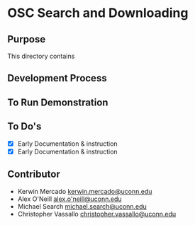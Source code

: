 # OSC Search and Downloading

## Purpose
This directory contains

## Development Process

## To Run Demonstration

## To Do's
- [x] Early Documentation & instruction
- [x] Early Documentation & instruction

## Contributor
- Kerwin Mercado <kerwin.mercado@uconn.edu>
- Alex O'Neill <alex.o'neill@uconn.edu>
- Michael Search <michael.search@uconn.edu>
- Christopher Vassallo <christopher.vassallo@uconn.edu>
